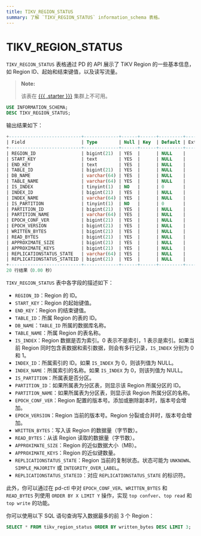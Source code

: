 ```yaml
---
title: TIKV_REGION_STATUS
summary: 了解 `TIKV_REGION_STATUS` information_schema 表格。
---
```


# TIKV_REGION_STATUS

`TIKV_REGION_STATUS` 表格通过 PD 的 API 展示了 TiKV Region 的一些基本信息，如 Region ID、起始和结束键值，以及读写流量。

> **Note:**
>
> 该表在 [{{{ .starter }}}](https://docs.pingcap.com/tidbcloud/select-cluster-tier#tidb-cloud-serverless) 集群上不可用。

```sql
USE INFORMATION_SCHEMA;
DESC TIKV_REGION_STATUS;
```

输出结果如下：

```sql
+---------------------------+-------------+------+------+---------+-------+
| Field                     | Type        | Null | Key  | Default | Extra |
+---------------------------+-------------+------+------+---------+-------+
| REGION_ID                 | bigint(21)  | YES  |      | NULL    |       |
| START_KEY                 | text        | YES  |      | NULL    |       |
| END_KEY                   | text        | YES  |      | NULL    |       |
| TABLE_ID                  | bigint(21)  | YES  |      | NULL    |       |
| DB_NAME                   | varchar(64) | YES  |      | NULL    |       |
| TABLE_NAME                | varchar(64) | YES  |      | NULL    |       |
| IS_INDEX                  | tinyint(1)  | NO   |      | 0       |       |
| INDEX_ID                  | bigint(21)  | YES  |      | NULL    |       |
| INDEX_NAME                | varchar(64) | YES  |      | NULL    |       |
| IS_PARTITION              | tinyint(1)  | NO   |      | 0       |       |
| PARTITION_ID              | bigint(21)  | YES  |      | NULL    |       |
| PARTITION_NAME            | varchar(64) | YES  |      | NULL    |       |
| EPOCH_CONF_VER            | bigint(21)  | YES  |      | NULL    |       |
| EPOCH_VERSION             | bigint(21)  | YES  |      | NULL    |       |
| WRITTEN_BYTES             | bigint(21)  | YES  |      | NULL    |       |
| READ_BYTES                | bigint(21)  | YES  |      | NULL    |       |
| APPROXIMATE_SIZE          | bigint(21)  | YES  |      | NULL    |       |
| APPROXIMATE_KEYS          | bigint(21)  | YES  |      | NULL    |       |
| REPLICATIONSTATUS_STATE   | varchar(64) | YES  |      | NULL    |       |
| REPLICATIONSTATUS_STATEID | bigint(21)  | YES  |      | NULL    |       |
+---------------------------+-------------+------+------+---------+-------+
20 行结果（0.00 秒）
```

`TIKV_REGION_STATUS` 表中各字段的描述如下：

* `REGION_ID`：Region 的 ID。
* `START_KEY`：Region 的起始键值。
* `END_KEY`：Region 的结束键值。
* `TABLE_ID`：所属 Region 的表的 ID。
* `DB_NAME`：`TABLE_ID` 所属的数据库名称。
* `TABLE_NAME`：所属 Region 的表名称。
* `IS_INDEX`：Region 数据是否为索引。0 表示不是索引，1 表示是索引。如果当前 Region 同时包含表数据和索引数据，则会有多行记录，`IS_INDEX` 分别为 0 和 1。
* `INDEX_ID`：所属索引的 ID。如果 `IS_INDEX` 为 0，则该列值为 NULL。
* `INDEX_NAME`：所属索引的名称。如果 `IS_INDEX` 为 0，则该列值为 NULL。
* `IS_PARTITION`：所属表是否分区。
* `PARTITION_ID`：如果所属表为分区表，则显示该 Region 所属分区的 ID。
* `PARTITION_NAME`：如果所属表为分区表，则显示该 Region 所属分区的名称。
* `EPOCH_CONF_VER`：Region 配置的版本号。添加或删除副本时，版本号会增加。
* `EPOCH_VERSION`：Region 当前的版本号。Region 分裂或合并时，版本号会增加。
* `WRITTEN_BYTES`：写入该 Region 的数据量（字节数）。
* `READ_BYTES`：从该 Region 读取的数据量（字节数）。
* `APPROXIMATE_SIZE`：Region 的近似数据大小（MB）。
* `APPROXIMATE_KEYS`：Region 的近似键数量。
* `REPLICATIONSTATUS_STATE`：Region 当前的复制状态。状态可能为 `UNKNOWN`、`SIMPLE_MAJORITY` 或 `INTEGRITY_OVER_LABEL`。
* `REPLICATIONSTATUS_STATEID`：对应 `REPLICATIONSTATUS_STATE` 的标识符。

此外，你可以通过在 pd-ctl 中对 `EPOCH_CONF_VER`、`WRITTEN_BYTES` 和 `READ_BYTES` 列使用 `ORDER BY X LIMIT Y` 操作，实现 `top confver`、`top read` 和 `top write` 的功能。

你可以使用以下 SQL 语句查询写入数据最多的前 3 个 Region：

```sql
SELECT * FROM tikv_region_status ORDER BY written_bytes DESC LIMIT 3;
```